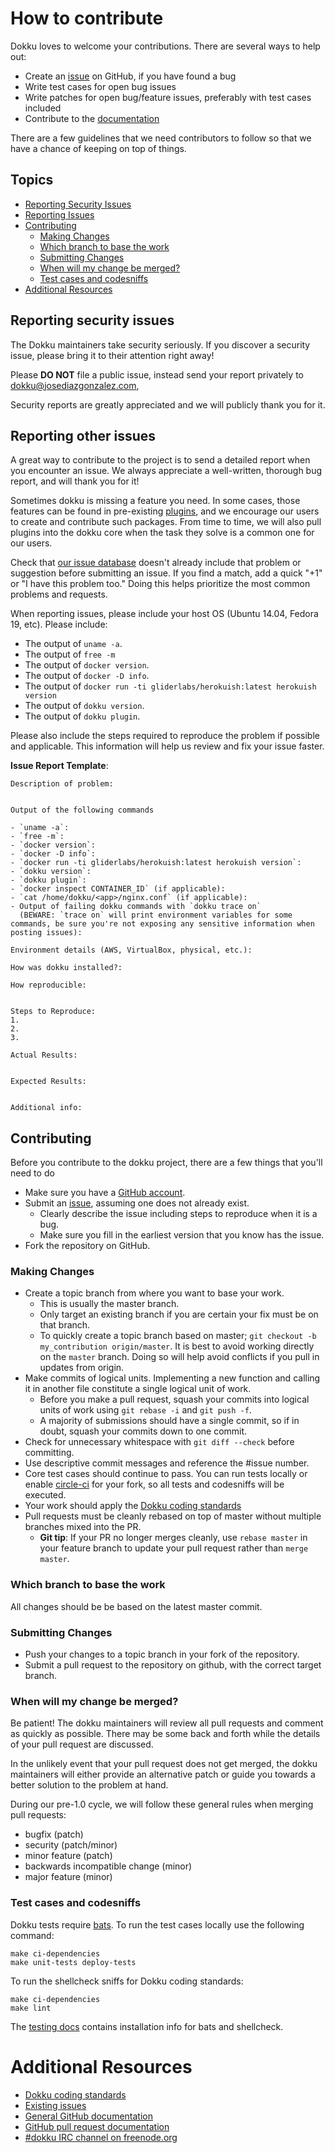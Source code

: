 # How to contribute

Dokku loves to welcome your contributions. There are several ways to help out:

* Create an [issue](https://github.com/dokku/dokku/issues) on GitHub, if you
  have found a bug
* Write test cases for open bug issues
* Write patches for open bug/feature issues, preferably with test cases
  included
* Contribute to the [documentation](http://progrium.viewdocs.io/dokku/)

There are a few guidelines that we need contributors to follow so that we have
a chance of keeping on top of things.

## Topics

* [Reporting Security Issues](#reporting-security-issues)
* [Reporting Issues](#reporting-other-issues)
* [Contributing](#contributing)
  * [Making Changes](#making-changes)
  * [Which branch to base the work](#which-branch-to-base-the-work)
  * [Submitting Changes](#submitting-changes)
  * [When will my change be merged?](#when-will-my-change-be-merged)
  * [Test cases and codesniffs](#test-cases-and-codesniffs)
* [Additional Resources](#additional-resources)

## Reporting security issues

The Dokku maintainers take security seriously. If you discover a security
issue, please bring it to their attention right away!

Please **DO NOT** file a public issue, instead send your report privately to
[dokku@josediazgonzalez.com](mailto:dokku@josediazgonzalez.com),

Security reports are greatly appreciated and we will publicly thank you for it.

## Reporting other issues

A great way to contribute to the project is to send a detailed report when you
encounter an issue. We always appreciate a well-written, thorough bug report,
and will thank you for it!

Sometimes dokku is missing a feature you need. In some cases, those features can
be found in pre-existing [plugins](http://progrium.viewdocs.io/dokku/plugins/),
and we encourage our users to create and contribute such packages. From time to
time, we will also pull plugins into the dokku core when the task they solve is
a common one for our users.

Check that [our issue database](https://github.com/dokku/dokku/issues)
doesn't already include that problem or suggestion before submitting an issue.
If you find a match, add a quick "+1" or "I have this problem too." Doing this
helps prioritize the most common problems and requests.

When reporting issues, please include your host OS (Ubuntu 14.04, Fedora 19,
etc). Please include:

* The output of `uname -a`.
* The output of `free -m`
* The output of `docker version`.
* The output of `docker -D info`.
* The output of `docker run -ti gliderlabs/herokuish:latest herokuish version`
* The output of `dokku version`.
* The output of `dokku plugin`.

Please also include the steps required to reproduce the problem if possible and
applicable. This information will help us review and fix your issue faster.

**Issue Report Template**:

```
Description of problem:


Output of the following commands

- `uname -a`:
- `free -m`:
- `docker version`:
- `docker -D info`:
- `docker run -ti gliderlabs/herokuish:latest herokuish version`:
- `dokku version`:
- `dokku plugin`:
- `docker inspect CONTAINER_ID` (if applicable):
- `cat /home/dokku/<app>/nginx.conf` (if applicable):
- Output of failing dokku commands with `dokku trace on`
  (BEWARE: `trace on` will print environment variables for some commands, be sure you're not exposing any sensitive information when posting issues):

Environment details (AWS, VirtualBox, physical, etc.):

How was dokku installed?:

How reproducible:


Steps to Reproduce:
1.
2.
3.

Actual Results:


Expected Results:


Additional info:
```

## Contributing

Before you contribute to the dokku project, there are a few things that you'll
need to do

* Make sure you have a [GitHub account](https://github.com/signup/free).
* Submit an [issue](https://github.com/dokku/dokku/issues), assuming one
  does not already exist.
  * Clearly describe the issue including steps to reproduce when it is a bug.
  * Make sure you fill in the earliest version that you know has the issue.
* Fork the repository on GitHub.

### Making Changes

* Create a topic branch from where you want to base your work.
  * This is usually the master branch.
  * Only target an existing branch if you are certain your fix must be on that
    branch.
  * To quickly create a topic branch based on master; `git checkout -b my_contribution origin/master`.
    It is best to avoid working directly on the `master` branch. Doing so will
    help avoid conflicts if you pull in updates from origin.
* Make commits of logical units. Implementing a new function and calling it in
  another file constitute a single logical unit of work.
  * Before you make a pull request, squash your commits into logical units of work
    using `git rebase -i` and `git push -f`.
  * A majority of submissions should have a single commit, so if in doubt,
    squash your commits down to one commit.
* Check for unnecessary whitespace with `git diff --check` before committing.
* Use descriptive commit messages and reference the #issue number.
* Core test cases should continue to pass. You can run tests locally or enable
  [circle-ci](https://circleci.com/gh/dokku/dokku) for your fork, so all
  tests and codesniffs will be executed.
* Your work should apply the [Dokku coding standards](https://github.com/progrium/bashstyle)
* Pull requests must be cleanly rebased on top of master without multiple branches
  mixed into the PR.
  * **Git tip**: If your PR no longer merges cleanly, use `rebase master` in your
    feature branch to update your pull request rather than `merge master`.

### Which branch to base the work

All changes should be be based on the latest master commit.

### Submitting Changes

* Push your changes to a topic branch in your fork of the repository.
* Submit a pull request to the repository on github, with the correct target
  branch.

### When will my change be merged?

Be patient! The dokku maintainers will review all pull requests and comment as
quickly as possible. There may be some back and forth while the details of your
pull request are discussed.

In the unlikely event that your pull request does not get merged, the dokku
maintainers will either provide an alternative patch or guide you towards a
better solution to the problem at hand.

During our pre-1.0 cycle, we will follow these general rules when merging pull
requests:

- bugfix (patch)
- security (patch/minor)
- minor feature (patch)
- backwards incompatible change (minor)
- major feature (minor)

### Test cases and codesniffs

Dokku tests require [bats](https://github.com/sstephenson/bats).
To run the test cases locally use the following command:

    make ci-dependencies
    make unit-tests deploy-tests

To run the shellcheck sniffs for Dokku coding standards:

    make ci-dependencies
    make lint

The [testing docs](http://progrium.viewdocs.io/dokku/development/testing/)
contains installation info for bats and shellcheck.

# Additional Resources

* [Dokku coding standards](https://github.com/progrium/bashstyle)
* [Existing issues](https://github.com/dokku/dokku/issues)
* [General GitHub documentation](https://help.github.com/)
* [GitHub pull request documentation](https://help.github.com/send-pull-requests/)
* [#dokku IRC channel on freenode.org](https://webchat.freenode.net/?channels=dokku)
